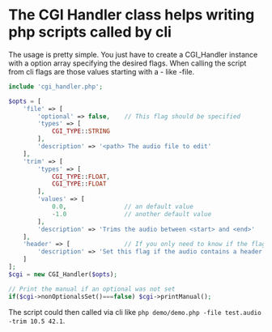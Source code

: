 # The CGI Handler class helps writing php scripts called by cli

The usage is pretty simple. You just have to create a CGI_Handler instance with a option array specifying the desired flags. When calling the script from cli flags are those values starting with a - like -file.

```php
include 'cgi_handler.php';

$opts = [
	'file' => [
		'optional' => false,	// This flag should be specified
		'types' => [
			CGI_TYPE::STRING
		],
		'description' => '<path> The audio file to edit'
	],
	'trim' => [
		'types' => [
			CGI_TYPE::FLOAT,
			CGI_TYPE::FLOAT
		],
		'values' => [
			0.0,				// an default value
			-1.0				// another default value
		],
		'description' => 'Trims the audio between <start> and <end>'
	],
	'header' => [				// If you only need to know if the flag was set or not
		'description' => 'Set this flag if the audio contains a header'
	]
];
$cgi = new CGI_Handler($opts);

// Print the manual if an optional was not set
if($cgi->nonOptionalsSet()===false) $cgi->printManual();

```

The script could then called via cli like `php demo/demo.php -file test.audio -trim 10.5 42.1`.